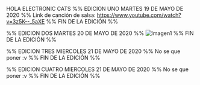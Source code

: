HOLA ELECTRONIC CATS
%% EDICION UNO MARTES 19 DE MAYO DE 2020 %%
Link de canción de salsa: https://www.youtube.com/watch?v=3z5K--_5aXE
%% FIN DE LA EDICIÓN %%

%% EDICION DOS MARTES 20 DE MAYO DE 2020 %%
![Imagen1](https://electroniccats.com/wp-content/uploads/2019/10/blogpcbway-1-770x480.jpg)
%% FIN DE LA EDICIÓN %%

%% EDICION TRES MIERCOLES 21 DE MAYO DE 2020 %%
No se que poner :v
%% FIN DE LA EDICIÓN %%

%% EDICION CUATRO MIERCOLES 21 DE MAYO DE 2020 %%
No se que poner :v
%% FIN DE LA EDICIÓN %%